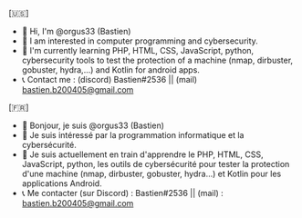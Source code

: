[🇺🇸]
- 👋 Hi, I'm @orgus33 (Bastien)
- 👀 I am interested in computer programming and cybersecurity.
- 🌱 I'm currently learning PHP, HTML, CSS, JavaScript, python, cybersecurity tools to test the protection of a machine (nmap, dirbuster, gobuster, hydra,...) and Kotlin for android apps.
- 📞 Contact me : (discord) Bastien#2536   ||   (mail) bastien.b200405@gmail.com          


[🇫🇷]
- 👋 Bonjour, je suis @orgus33 (Bastien)
- 👀 Je suis intéressé par la programmation informatique et la cybersécurité.
- 🌱 Je suis actuellement en train d'apprendre le PHP, HTML, CSS, JavaScript, python, les outils de cybersécurité pour tester la protection d'une machine (nmap, dirbuster, gobuster, hydra...) et Kotlin pour les applications Android.
- 📞 Me contacter (sur Discord) : Bastien#2536   ||   (mail) : bastien.b200405@gmail.com
